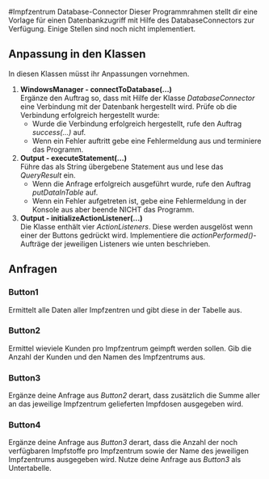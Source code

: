 #Impfzentrum Database-Connector
Dieser Programmrahmen stellt dir eine Vorlage für einen Datenbankzugriff mit Hilfe des DatabaseConnectors zur Verfügung.
Einige Stellen sind noch nicht implementiert.

## Anpassung in den Klassen
In diesen Klassen müsst ihr Anpassungen vornehmen.
1. **WindowsManager - connectToDatabase(...)**<br>
   Ergänze den Auftrag so, dass mit Hilfe der Klasse *DatabaseConnector* eine Verbindung mit der Datenbank hergestellt wird.
   Prüfe ob die Verbindung erfolgreich hergestellt wurde:
   * Wurde die Verbindung erfolgreich hergestellt, rufe den Auftrag *success(...)* auf.
   * Wenn ein Fehler auftritt gebe eine Fehlermeldung aus und terminiere das Programm. 
2. **Output - executeStatement(...)**<br>
   Führe das als String übergebene Statement aus und lese das *QueryResult* ein.
   * Wenn die Anfrage erfolgreich ausgeführt wurde, rufe den Auftrag *putDataInTable* auf.
   * Wenn ein Fehler aufgetreten ist, gebe eine Fehlermeldung in der Konsole aus aber beende NICHT das Programm.
3. **Output - initializeActionListener(...)**<br>
   Die Klasse enthält vier *ActionListeners*. Diese werden ausgelöst wenn einer der Buttons gedrückt wird.
   Implementiere die *actionPerformed()*-Aufträge der jeweiligen Listeners wie unten beschrieben.
   
## Anfragen
### Button1
Ermittelt alle Daten aller Impfzentren und gibt diese in der Tabelle aus.
### Button2
Ermittel wieviele Kunden pro Impfzentrum geimpft werden sollen. Gib die Anzahl der Kunden und den Namen des Impfzentrums aus.
### Button3
Ergänze deine Anfrage aus *Button2* derart, dass zusätzlich die Summe aller an das jeweilige Impfzentrum gelieferten Impfdosen ausgegeben wird.
### Button4
Ergänze deine Anfrage aus *Button3* derart, dass die Anzahl der noch verfügbaren Impfstoffe pro Impfzentrum sowie der Name des jeweiligen Impfzentrums ausgegeben wird. Nutze deine Anfrage aus *Button3* als Untertabelle.
